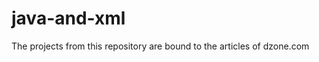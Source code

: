 java-and-xml
============

The projects from this repository are bound to the articles of dzone.com
